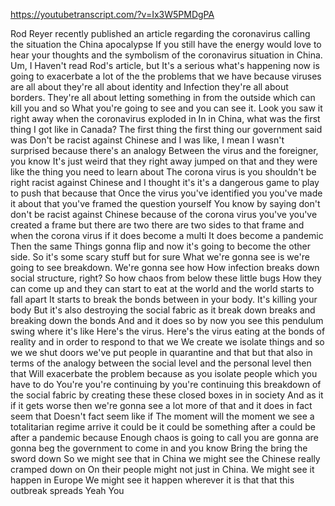 https://youtubetranscript.com/?v=Ix3W5PMDgPA

 Rod Reyer recently published an article regarding the coronavirus calling the situation the China apocalypse If you still have the energy would love to hear your thoughts and the symbolism of the coronavirus situation in China. Um, I Haven't read Rod's article, but It's a serious what's happening now is going to exacerbate a lot of the the problems that we have because viruses are all about they're all about identity and Infection they're all about borders. They're all about letting something in from the outside which can kill you and so What you're going to see and you can see it. Look you saw it right away when the coronavirus exploded in In in China, what was the first thing I got like in Canada? The first thing the first thing our government said was Don't be racist against Chinese and I was like, I mean I wasn't surprised because there's an analogy Between the virus and the foreigner, you know It's just weird that they right away jumped on that and they were like the thing you need to learn about The corona virus is you shouldn't be right racist against Chinese and I thought it's it's a dangerous game to play to push that because that Once the virus you've identified you you've made it about that you've framed the question yourself You know by saying don't don't be racist against Chinese because of the corona virus you've you've created a frame but there are two there are two sides to that frame and when the corona virus if it does become a multi It does become a pandemic Then the same Things gonna flip and now it's going to become the other side. So it's some scary stuff but for sure What we're gonna see is we're going to see breakdown. We're gonna see how How infection breaks down social structure, right? So how chaos from below these little bugs How they can come up and they can start to eat at the world and the world starts to fall apart It starts to break the bonds between in your body. It's killing your body But it's also destroying the social fabric as it break down breaks and breaking down the bonds And and it does so by now you see this pendulum swing where it's like Here's the virus. Here's the virus eating at the bonds of reality and in order to respond to that we We create we isolate things and so we we shut doors we've put people in quarantine and that but that also in terms of the analogy between the social level and the personal level then that Will exacerbate the problem because as you isolate people which you have to do You're you're continuing by you're continuing this breakdown of the social fabric by creating these these closed boxes in in society And as it if it gets worse then we're gonna see a lot more of that and it does in fact seem that Doesn't fact seem like if The moment will the moment we see a totalitarian regime arrive it could be it could be something after a could be after a pandemic because Enough chaos is going to call you are gonna are gonna beg the government to come in and you know Bring the bring the sword down So we might see that in China we might see the Chinese really cramped down on On their people might not just in China. We might see it happen in Europe We might see it happen wherever it is that that this outbreak spreads Yeah You